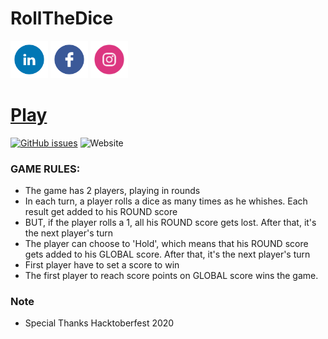 # RollTheDice

<a href="https://www.linkedin.com/in/g4g4nv3rm4/"><img src="https://github.com/aritraroy/social-icons/blob/master/linkedin-icon.png?raw=true" width="60"></a>
<a href="https://github.com/zatch3301/"><img src="https://github.com/aritraroy/social-icons/blob/master/facebook-icon.png?raw=true" width="60"></a>
<a href="https://www.instagram.com/z_a_t_c_h/"><img src="https://github.com/aritraroy/social-icons/blob/master/instagram-icon.png?raw=true" width="60"></a>

# [Play](https://zatch3301.github.io/RollTheDice/)

 [![GitHub issues](https://img.shields.io/github/issues/zatch3301/RollTheDice?logo=github)](https://github.com/zatch3301/RollTheDice/issues)
![Website](https://img.shields.io/website?down_color=red&down_message=snap%21&up_color=green&up_message=it%27s%20up%21&url=https%3A%2F%2Furlshort.dsctiet.tech%2F)

### GAME RULES:
- The game has 2 players, playing in rounds
- In each turn, a player rolls a dice as many times as he whishes. Each result get added to his ROUND score
- BUT, if the player rolls a 1, all his ROUND score gets lost. After that, it's the next player's turn
- The player can choose to 'Hold', which means that his ROUND score gets added to his GLOBAL score. After that, it's the next player's turn
- First player have to set a score to win
- The first player to reach score points on GLOBAL score wins the game.
</div>

### Note

- Special Thanks Hacktoberfest 2020
